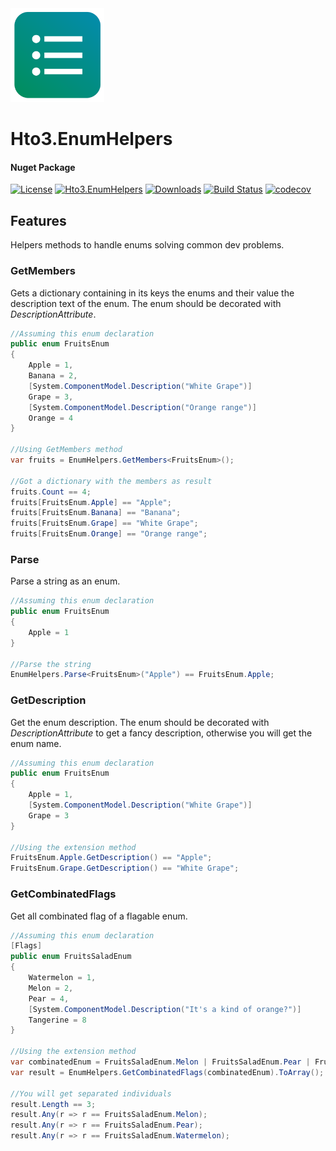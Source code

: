 <img alt="logo" width="150" height="150" src="nuget-logo.png">

Hto3.EnumHelpers
========================================

#### Nuget Package

[![License](https://img.shields.io/github/license/HTO3/Hto3.EnumHelpers)](https://github.com/HTO3/Hto3.EnumHelpers/blob/master/LICENSE)
[![Hto3.EnumHelpers](https://img.shields.io/nuget/v/Hto3.EnumHelpers.svg)](https://www.nuget.org/packages/Hto3.EnumHelpers/)
[![Downloads](https://img.shields.io/nuget/dt/Hto3.EnumHelpers)](https://www.nuget.org/stats/packages/Hto3.EnumHelpers?groupby=Version)
[![Build Status](https://travis-ci.org/HTO3/Hto3.EnumHelpers.svg?branch=master)](https://travis-ci.org/HTO3/Hto3.EnumHelpers)
[![codecov](https://codecov.io/gh/HTO3/Hto3.EnumHelpers/branch/master/graph/badge.svg)](https://codecov.io/gh/HTO3/Hto3.EnumHelpers)

Features
--------
Helpers methods to handle enums solving common dev problems.

### GetMembers

Gets a dictionary containing in its keys the enums and their value the description text of the enum. The enum should be decorated with <i>DescriptionAttribute</i>.

```csharp
//Assuming this enum declaration
public enum FruitsEnum
{
    Apple = 1,
    Banana = 2,
    [System.ComponentModel.Description("White Grape")]
    Grape = 3,
    [System.ComponentModel.Description("Orange range")]
    Orange = 4
}

//Using GetMembers method
var fruits = EnumHelpers.GetMembers<FruitsEnum>();

//Got a dictionary with the members as result
fruits.Count == 4;
fruits[FruitsEnum.Apple] == "Apple";
fruits[FruitsEnum.Banana] == "Banana";
fruits[FruitsEnum.Grape] == "White Grape";
fruits[FruitsEnum.Orange] == "Orange range";
```

### Parse

Parse a string as an enum.

```csharp
//Assuming this enum declaration
public enum FruitsEnum
{
    Apple = 1
}

//Parse the string
EnumHelpers.Parse<FruitsEnum>("Apple") == FruitsEnum.Apple;
```

### GetDescription

Get the enum description. The enum should be decorated with <i>DescriptionAttribute</i> to get a fancy description, otherwise you will get the enum name.

```csharp
//Assuming this enum declaration
public enum FruitsEnum
{
    Apple = 1,
    [System.ComponentModel.Description("White Grape")]
    Grape = 3
}

//Using the extension method
FruitsEnum.Apple.GetDescription() == "Apple";
FruitsEnum.Grape.GetDescription() == "White Grape";
```

### GetCombinatedFlags

Get all combinated flag of a flagable enum.

```csharp
//Assuming this enum declaration
[Flags]
public enum FruitsSaladEnum
{
    Watermelon = 1,
    Melon = 2,
    Pear = 4,
    [System.ComponentModel.Description("It's a kind of orange?")]
    Tangerine = 8
}

//Using the extension method
var combinatedEnum = FruitsSaladEnum.Melon | FruitsSaladEnum.Pear | FruitsSaladEnum.Watermelon;
var result = EnumHelpers.GetCombinatedFlags(combinatedEnum).ToArray();

//You will get separated individuals
result.Length == 3;
result.Any(r => r == FruitsSaladEnum.Melon);
result.Any(r => r == FruitsSaladEnum.Pear);
result.Any(r => r == FruitsSaladEnum.Watermelon);
```
